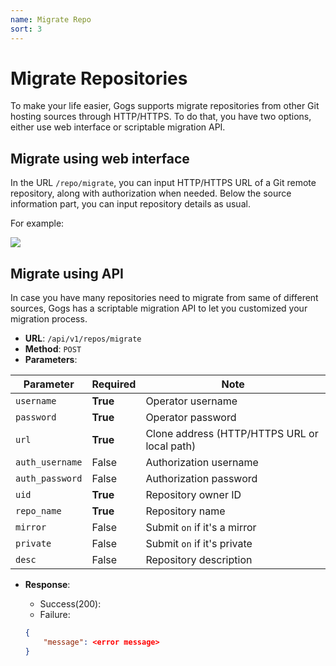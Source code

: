 ```yaml
---
name: Migrate Repo
sort: 3
---
```


# Migrate Repositories

To make your life easier, Gogs supports migrate repositories from other Git hosting sources through HTTP/HTTPS. To do that, you have two options, either use web interface or scriptable migration API.

## Migrate using web interface

In the URL `/repo/migrate`, you can input HTTP/HTTPS URL of a Git remote repository, along with authorization when needed. Below the source information part, you can input repository details as usual.

For example:

![](/docs/images/migrate_repo.png)

## Migrate using API

In case you have many repositories need to migrate from same of different sources, Gogs has a scriptable migration API to let you customized your migration process.

- **URL**: `/api/v1/repos/migrate`
- **Method**: `POST`
- **Parameters**:

|Parameter|Required|Note|
|---------|--------|----|
|`username`|**True**|Operator username|
|`password`|**True**|Operator password|
|`url`|**True**|Clone address (HTTP/HTTPS URL or local path)|
|`auth_username`|False|Authorization username|
|`auth_password`|False|Authorization password|
|`uid`|**True**|Repository owner ID|
|`repo_name`|**True**|Repository name|
|`mirror`|False|Submit `on` if it's a mirror|
|`private`|False|Submit `on` if it's private|
|`desc`|False|Repository description|

- **Response**:
	- Success(200):
	- Failure:

	```json
	{
		"message": <error message>
	}
	```
